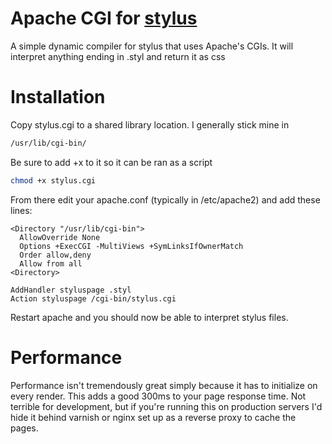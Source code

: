 # Apache CGI for [stylus](http://stylus-lang.com/)

A simple dynamic compiler for stylus that uses Apache's CGIs. It will interpret anything ending in .styl and return it as css

# Installation

Copy stylus.cgi to a shared library location. I generally stick mine in 

``` bash
/usr/lib/cgi-bin/
```

Be sure to add +x to it so it can be ran as a script

``` bash
chmod +x stylus.cgi
```

From there edit your apache.conf (typically in /etc/apache2) and add these lines:

``` 
<Directory "/usr/lib/cgi-bin">
  AllowOverride None
  Options +ExecCGI -MultiViews +SymLinksIfOwnerMatch
  Order allow,deny
  Allow from all
<Directory>

AddHandler styluspage .styl
Action styluspage /cgi-bin/stylus.cgi
```

Restart apache and you should now be able to interpret stylus files. 

# Performance

Performance isn't tremendously great simply because it has to initialize on every render. This adds a good 300ms to your page response time. Not terrible for development, but if you're running this on production servers I'd hide it behind varnish or nginx set up as a reverse proxy to cache the pages. 

